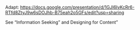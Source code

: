 Adapt: https://docs.google.com/presentation/d/1GJI6IvKcRr6-RTfd8ZtyJ9w6sDOJhb-B75eah2o5GFs/edit?usp=sharing

See “Information Seeking” and Designing for Content”